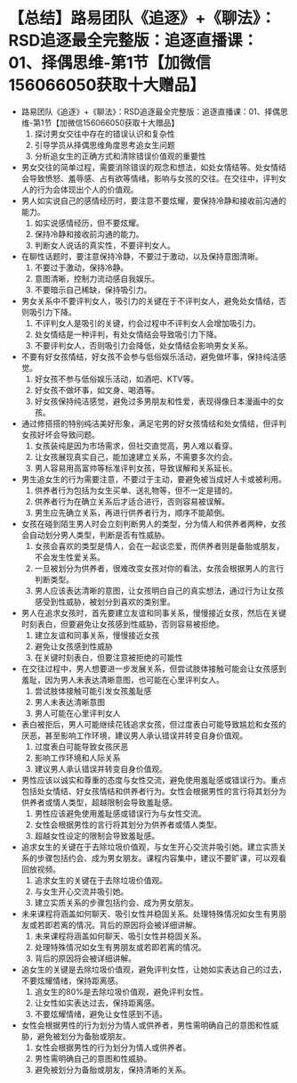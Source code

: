 # 【总结】路易团队《追逐》+《聊法》：RSD追逐最全完整版：追逐直播课：01、择偶思维-第1节【加微信156066050获取十大赠品】

-   路易团队《追逐》+《聊法》：RSD追逐最全完整版：追逐直播课：01、择偶思维-第1节【加微信156066050获取十大赠品】
    1.  探讨男女交往中存在的错误认识和复杂性
    2.  引导学员从择偶思维角度思考追女生问题
    3.  分析追女生的正确方式和清除错误价值观的重要性
-   男女交往的简单过程，需要消除错误的观念和想法，如处女情结等。处女情结会导致愤怒、羞辱感、占有欲等情绪，影响与女孩的交往。在交往中，评判女人的行为会体现出个人的价值观。
-   男人如实说自己的感情经历时，要注意不要炫耀，要保持冷静和接收前沟通的能力。
    1.  如实说感情经历，但不要炫耀。
    2.  保持冷静和接收前沟通的能力。
    3.  判断女人说话的真实性，不要评判女人。
-   在聊性话题时，要注意保持冷静，不要过于激动，以及保持意图清晰。
    1.  不要过于激动，保持冷静。
    2.  意图清晰，控制力流动感自我娱乐。
    3.  不要暗示自己稀缺，保持吸引力。
-   男女关系中不要评判女人，吸引力的关键在于不评判女人，避免处女情结，否则吸引力下降。
    1.  不评判女人是吸引的关键，约会过程中不评判女人会增加吸引力。
    2.  处女情结是一种评判，有处女情结会导致吸引力下降。
    3.  不要评判女人，否则吸引力会降低，处女情结会影响男女关系。
-   不要有好女孩情结，好女孩不会参与低俗娱乐活动，避免做坏事，保持纯洁感觉。
    1.  好女孩不参与低俗娱乐活动，如酒吧、KTV等。
    2.  好女孩不做坏事，如文身、喝酒等。
    3.  好女孩保持纯洁感觉，避免过多男朋友和性爱，表现得像日本漫画中的女孩。
-   通过修搭搭的特别纯洁美好形象，满足宅男的好女孩情结和处女情结，但评判女孩好坏会导致问题。
    1.  女孩装纯是因为市场需求，但社交直觉高，男人难以看穿。
    2.  让女孩展现真实自己，能加速建立关系，不需要多次约会。
    3.  男人容易用高富帅等标准评判女孩，导致误解和关系延长。
-   男生追女生的行为需要注意，不要过于主动，要避免被当成好人卡或被利用。
    1.  供养者行为包括为女生买单、送礼物等，但不一定是错的。
    2.  供养者行为在确立关系后才适合进行，否则容易被误解。
    3.  男生应先确立关系，再进行供养者行为，顺序不能颠倒。
-   女孩在碰到陌生男人时会立刻判断男人的类型，分为情人和供养者两种，女孩会自动划分男人类型，判断是否有性威胁。
    1.  女孩会喜欢的类型是情人，会在一起谈恋爱，而供养者则是备胎或朋友，不会发生性爱关系。
    2.  一旦被划分为供养者，很难改变女孩对你的看法，女孩会根据男人的言行判断类型。
    3.  男人应该表达清晰的意图，让女孩明白自己的真实想法，通过行为让女孩感受到性威胁，被划分到喜欢的类别里。
-   男人在追求女孩时，首先要建立友谊和同事关系，慢慢接近女孩，然后在关键时刻表白，但要避免让女孩感到性威胁，否则容易被拒绝。
    1.  建立友谊和同事关系，慢慢接近女孩
    2.  避免让女孩感到性威胁
    3.  在关键时刻表白，但要注意被拒绝的可能性
-   在交往过程中，男人想要进一步发展关系，但尝试肢体接触可能会让女孩感到羞耻，因为男人未表达清晰意图，也可能在心里评判女人。
    1.  尝试肢体接触可能引发女孩羞耻感
    2.  男人未表达清晰意图
    3.  男人可能在心里评判女人
-   表白被拒后，男人可能继续花钱追求女孩，但过度表白可能导致尴尬和女孩的厌恶，甚至影响工作环境，建议男人承认错误并转变自身价值观。
    1.  过度表白可能导致女孩厌恶
    2.  影响工作环境和人际关系
    3.  建议男人承认错误并转变自身价值观。
-   男性应该以诚实和尊重的态度与女性交流，避免使用羞耻感或错误行为。重点包括处女情结、好女孩情结和供养者行为。女性会根据男性的言行将其划分为供养者或情人类型，超越限制会导致羞耻感。
    1.  男性应该避免使用羞耻感或错误行为与女性交流。
    2.  女性会根据男性的言行将其划分为供养者或情人类型。
    3.  超越女性设定的限制会导致羞耻感。
-   追求女生的关键在于去除垃圾价值观，与女生开心交流并吸引她。建立实质关系的步骤包括约会、成为男女朋友。课程内容集中，建议不要旷课，可以观看回放视频。
    1.  追求女生的关键在于去除垃圾价值观。
    2.  与女生开心交流并吸引她。
    3.  建立实质关系的步骤包括约会、成为男女朋友。
-   未来课程将涵盖如何聊天、吸引女性并稳固关系。处理特殊情况如女生有男朋友或若即若离的情况。背后的原因将会被详细讲解。
    1.  未来课程将涵盖如何聊天、吸引女性并稳固关系。
    2.  处理特殊情况如女生有男朋友或若即若离的情况。
    3.  背后的原因将会被详细讲解。
-   追女生的关键是去除垃圾价值观，避免评判女性，让她如实表达自己的过去，不要炫耀情绪，保持距离感。
    1.  追女生的80%是去除垃圾价值观，避免评判女性。
    2.  让女性如实表达过去，保持距离感。
    3.  不要炫耀情绪，避免让女性感到不适。
-   女性会根据男性的行为划分为情人或供养者，男性需明确自己的意图和性威胁，避免被划分为备胎或朋友。
    1.  女性会根据男性的行为划分为情人或供养者。
    2.  男性需明确自己的意图和性威胁。
    3.  避免被划分为备胎或朋友，保持清晰的关系。